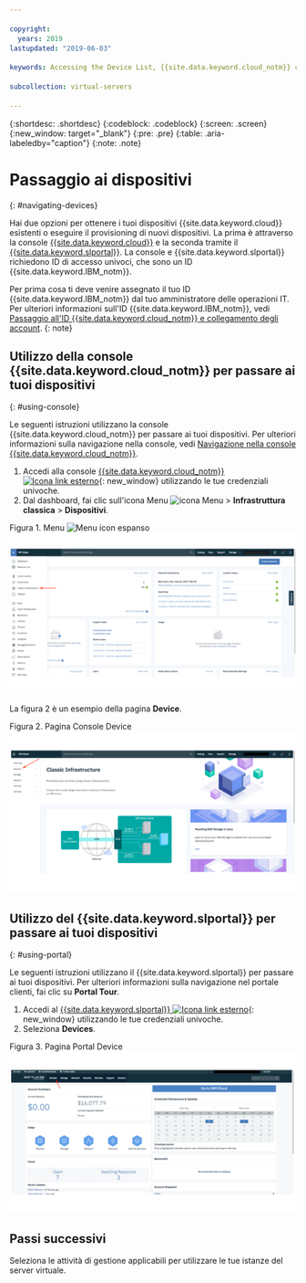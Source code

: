 ```yaml
---

copyright:
  years: 2019
lastupdated: "2019-06-03"

keywords: Accessing the Device List, {{site.data.keyword.cloud_notm}} console, {{site.data.keyword.cloud_notm}} infrastructure customer portal

subcollection: virtual-servers

---
```


{:shortdesc: .shortdesc}
{:codeblock: .codeblock}
{:screen: .screen}
{:new_window: target="_blank"}
{:pre: .pre}
{:table: .aria-labeledby="caption"}
{:note: .note}

# Passaggio ai dispositivi
{: #navigating-devices}

Hai due opzioni per ottenere i tuoi dispositivi {{site.data.keyword.cloud}} esistenti o eseguire il provisioning di nuovi dispositivi. La prima è attraverso la console [{{site.data.keyword.cloud}}](#using-console) e la seconda tramite il [{{site.data.keyword.slportal}}](#using-portal). La console e {{site.data.keyword.slportal}} richiedono ID di accesso univoci, che sono un ID {{site.data.keyword.IBM_notm}}.

Per prima cosa ti deve venire assegnato il tuo ID {{site.data.keyword.IBM_notm}} dal tuo amministratore delle operazioni IT. Per ulteriori informazioni sull'ID {{site.data.keyword.IBM_notm}}, vedi [Passaggio all'ID {{site.data.keyword.cloud_notm}} e collegamento degli account](/docs/account?topic=account-unifyingaccounts#unifyingaccounts).
{: note}

## Utilizzo della console {{site.data.keyword.cloud_notm}} per passare ai tuoi dispositivi
{: #using-console}

Le seguenti istruzioni utilizzano la console {{site.data.keyword.cloud_notm}} per passare ai tuoi dispositivi. Per ulteriori informazioni sulla navigazione nella console, vedi [Navigazione nella console {{site.data.keyword.cloud_notm}}](/docs/overview?topic=overview-ui#ui).

1. Accedi alla console [{{site.data.keyword.cloud_notm}} ![Icona link esterno](../../icons/launch-glyph.svg "Icona link esterno")](https://cloud.ibm.com/){: new_window} utilizzando le tue credenziali univoche.
2. Dal dashboard, fai clic sull'icona Menu ![icona Menu](../../icons/icon_hamburger.svg) > **Infrastruttura classica** > **Dispositivi**.

Figura 1. Menu ![Menu icon](../../icons/icon_hamburger.svg) espanso
![Figura 1. Menu ![icona Menu](../../icons/icon_hamburger.svg) espanso](/images/expanded-hamburger-menu.png "Menu ![icona Menu](../../icons/icon_hamburger.svg) espanso")

La figura 2 è un esempio della pagina **Device**.

Figura 2. Pagina Console Device
![Figura 2. Pagina Console Device](/images/device-list.png "Pagina Console Device")

## Utilizzo del {{site.data.keyword.slportal}} per passare ai tuoi dispositivi
{: #using-portal}

Le seguenti istruzioni utilizzano il {{site.data.keyword.slportal}} per passare ai tuoi dispositivi. Per ulteriori informazioni sulla navigazione nel portale clienti, fai clic su **Portal Tour**.

1. Accedi al [{{site.data.keyword.slportal}} ![Icona link esterno](../../icons/launch-glyph.svg "Icona link esterno")](https://control.softlayer.com){: new_window} utilizzando le tue credenziali univoche.
2. Seleziona **Devices**.

Figura 3. Pagina Portal Device
![Figura 3. Pagina Portal Device](/images/portal_device_list.png "Pagina Portal Device")

## Passi successivi

Seleziona le attività di gestione applicabili per utilizzare le tue istanze del server virtuale.
